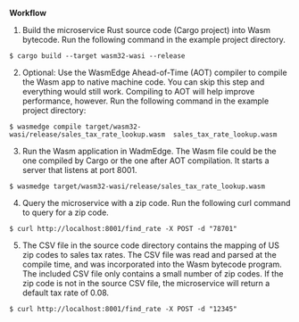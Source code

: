 **Workflow**

1. Build the microservice Rust source code (Cargo project) into Wasm bytecode. Run the following command in the example project directory.

```
$ cargo build --target wasm32-wasi --release
```

2. Optional: Use the WasmEdge Ahead-of-Time (AOT) compiler to compile the Wasm app to native machine code. You can skip this step and everything would still work. Compiling to AOT will help improve performance, however. Run the following command in the example project directory:

```
$ wasmedge compile target/wasm32-wasi/release/sales_tax_rate_lookup.wasm  sales_tax_rate_lookup.wasm
```

3. Run the Wasm application in WadmEdge. The Wasm file could be the one compiled by Cargo or the one after AOT compilation. It starts a server that listens at port 8001.

```
$ wasmedge target/wasm32-wasi/release/sales_tax_rate_lookup.wasm
```

4. Query the microservice with a zip code. Run the following curl command to query for a zip code.

```
$ curl http://localhost:8001/find_rate -X POST -d "78701"
```

5. The CSV file in the source code directory contains the mapping of US zip codes to sales tax rates. The CSV file was read and parsed at the compile time, and was incorporated into the Wasm bytecode program. The included CSV file only contains a small number of zip codes. If the zip code is not in the source CSV file, the microservice will return a default tax rate of 0.08.

```
$ curl http://localhost:8001/find_rate -X POST -d "12345"
```


